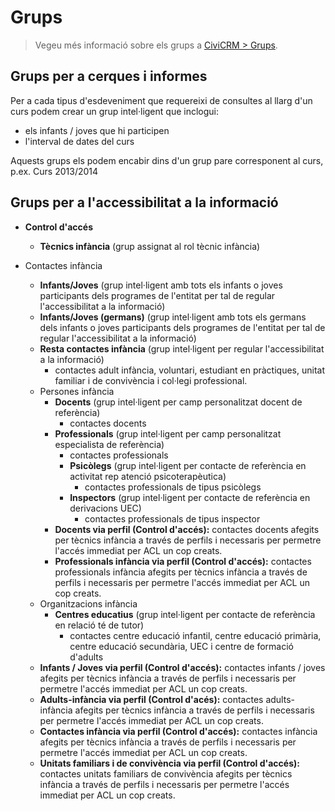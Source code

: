 # Grups

> Vegeu més informació sobre els grups a [CiviCRM > Grups](../civicrm/grups.md).

## Grups per a cerques i informes

Per a cada tipus d'esdeveniment que requereixi de consultes al llarg d'un curs podem crear un grup intel·ligent que inclogui:

- els infants / joves que hi participen
- l'interval de dates del curs

Aquests grups els podem encabir dins d'un grup pare corresponent al curs, p.ex. Curs 2013/2014

## Grups per a l'accessibilitat a la informació

- **Control d'accés**
    - **Tècnics infància** (grup assignat al rol tècnic infància)

- Contactes infància
    - **Infants/Joves** (grup intel·ligent amb tots els infants o joves participants dels programes de l'entitat per tal de regular l'accessibilitat a la informació)
    - **Infants/Joves (germans)** (grup intel·ligent amb tots els germans dels infants o joves participants dels programes de l'entitat per tal de regular l'accessibilitat a la informació)
    - **Resta contactes infància** (grup intel·ligent per regular l'accessibilitat a la informació)
        - contactes adult infància, voluntari, estudiant en pràctiques, unitat familiar i de convivència i col·legi professional.
    - Persones infància
        - **Docents** (grup intel·ligent per camp personalitzat docent de referència)
            - contactes docents
        - **Professionals** (grup intel·ligent per camp personalitzat especialista de referència)
            - contactes professionals
            - **Psicòlegs** (grup intel·ligent per contacte de referència en activitat rep atenció psicoterapèutica)
                - contactes professionals de tipus psicòlegs
            - **Inspectors** (grup intel·ligent per contacte de referència en derivacions UEC)
                - contactes professionals de tipus inspector
        - **Docents via perfil (Control d'accés):** contactes docents afegits per tècnics infància a través de perfils i necessaris per permetre l'accés immediat per ACL un cop creats.
        - **Professionals infància via perfil (Control d'accés):** contactes professionals infància afegits per tècnics infància a través de perfils i necessaris per permetre l'accés immediat per ACL un cop creats.
    - Organitzacions infància
        - **Centres educatius** (grup intel·ligent per contacte de referència en relació té de tutor)
            - contactes centre educació infantil, centre educació primària, centre educació secundària, UEC i centre de formació d'adults
    - **Infants / Joves via perfil (Control d'accés):** contactes infants / joves afegits per tècnics infància a través de perfils i necessaris per permetre l'accés immediat per ACL un cop creats.
    - **Adults-infància via perfil (Control d'acés):** contactes adults-infància afegits per tècnics infància a través de perfils i necessaris per permetre l'accés immediat per ACL un cop creats.
    - **Contactes infància via perfil (Control d'accés):** contactes infància afegits per tècnics infància a través de perfils i necessaris per permetre l'accés immediat per ACL un cop creats.
    - **Unitats familiars i de convivència via perfil (Control d'accés):** contactes unitats familiars de convivència afegits per tècnics infància a través de perfils i necessaris per permetre l'accés immediat per ACL un cop creats.
